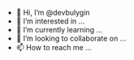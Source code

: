- 👋 Hi, I’m @devbulygin
- 👀 I’m interested in ...
- 🌱 I’m currently learning ...
- 💞️ I’m looking to collaborate on ...
- 📫 How to reach me ...

<!---
devbulygin/devbulygin is a ✨ special ✨ repository because its `README.md` (this file) appears on your GitHub profile.
You can click the Preview link to take a look at your changes.
--->
